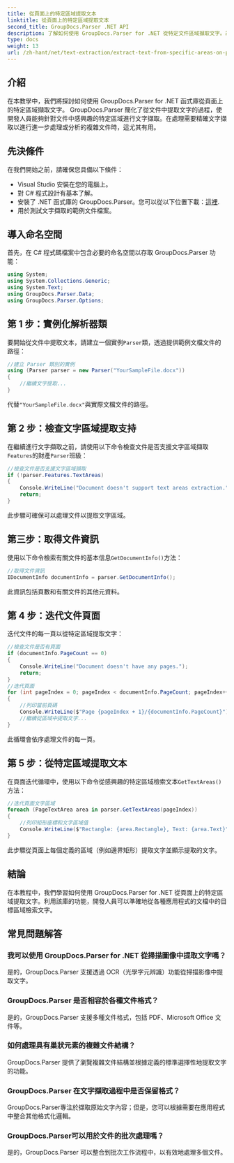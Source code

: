 ```yaml
---
title: 從頁面上的特定區域提取文本
linktitle: 從頁面上的特定區域提取文本
second_title: GroupDocs.Parser .NET API
description: 了解如何使用 GroupDocs.Parser for .NET 從特定文件區域擷取文字。為您的應用程式進行有針對性且精確的文字擷取。
type: docs
weight: 13
url: /zh-hant/net/text-extraction/extract-text-from-specific-areas-on-page/
---
```

## 介紹
在本教學中，我們將探討如何使用 GroupDocs.Parser for .NET 函式庫從頁面上的特定區域擷取文字。 GroupDocs.Parser 簡化了從文件中提取文字的過程，使開發人員能夠針對文件中感興趣的特定區域進行文字擷取。在處理需要精確文字擷取以進行進一步處理或分析的複雜文件時，這尤其有用。
## 先決條件
在我們開始之前，請確保您具備以下條件：
- Visual Studio 安裝在您的電腦上。
- 對 C# 程式設計有基本了解。
- 安裝了 .NET 函式庫的 GroupDocs.Parser。您可以從以下位置下載：[這裡](https://releases.groupdocs.com/parser/net/).
- 用於測試文字擷取的範例文件檔案。
## 導入命名空間
首先，在 C# 程式碼檔案中包含必要的命名空間以存取 GroupDocs.Parser 功能：
```csharp
using System;
using System.Collections.Generic;
using System.Text;
using GroupDocs.Parser.Data;
using GroupDocs.Parser.Options;
```
## 第 1 步：實例化解析器類
要開始從文件中提取文本，請建立一個實例`Parser`類，透過提供範例文檔文件的路徑：
```csharp
//建立 Parser 類別的實例
using (Parser parser = new Parser("YourSampleFile.docx"))
{
    //繼續文字提取...
}
```
代替`"YourSampleFile.docx"`與實際文檔文件的路徑。
## 第 2 步：檢查文字區域提取支持
在繼續進行文字擷取之前，請使用以下命令檢查文件是否支援文字區域擷取`Features`的財產`Parser`班級：
```csharp
//檢查文件是否支援文字區域擷取
if (!parser.Features.TextAreas)
{
    Console.WriteLine("Document doesn't support text areas extraction.");
    return;
}
```
此步驟可確保可以處理文件以提取文字區域。
## 第三步：取得文件資訊
使用以下命令檢索有關文件的基本信息`GetDocumentInfo()`方法：
```csharp
//取得文件資訊
IDocumentInfo documentInfo = parser.GetDocumentInfo();
```
此資訊包括頁數和有關文件的其他元資料。
## 第 4 步：迭代文件頁面
迭代文件的每一頁以從特定區域提取文字：
```csharp
//檢查文件是否有頁面
if (documentInfo.PageCount == 0)
{
    Console.WriteLine("Document doesn't have any pages.");
    return;
}
//迭代頁面
for (int pageIndex = 0; pageIndex < documentInfo.PageCount; pageIndex++)
{
    //列印當前頁碼
    Console.WriteLine($"Page {pageIndex + 1}/{documentInfo.PageCount}");
    //繼續從區域中提取文字...
}
```
此循環會依序處理文件的每一頁。
## 第 5 步：從特定區域提取文本
在頁面迭代循環中，使用以下命令從感興趣的特定區域檢索文本`GetTextAreas()`方法：
```csharp
//迭代頁面文字區域
foreach (PageTextArea area in parser.GetTextAreas(pageIndex))
{
    //列印矩形座標和文字區域值
    Console.WriteLine($"Rectangle: {area.Rectangle}, Text: {area.Text}");
}
```
此步驟從頁面上每個定義的區域（例如邊界矩形）提取文字並顯示提取的文字。
## 結論
在本教程中，我們學習如何使用 GroupDocs.Parser for .NET 從頁面上的特定區域提取文字。利用該庫的功能，開發人員可以準確地從各種應用程式的文檔中的目標區域檢索文字。

## 常見問題解答
### 我可以使用 GroupDocs.Parser for .NET 從掃描圖像中提取文字嗎？
是的，GroupDocs.Parser 支援透過 OCR（光學字元辨識）功能從掃描影像中提取文字。
### GroupDocs.Parser 是否相容於各種文件格式？
是的，GroupDocs.Parser 支援多種文件格式，包括 PDF、Microsoft Office 文件等。
### 如何處理具有巢狀元素的複雜文件結構？
GroupDocs.Parser 提供了瀏覽複雜文件結構並根據定義的標準選擇性地提取文字的功能。
### GroupDocs.Parser 在文字擷取過程中是否保留格式？
GroupDocs.Parser專注於擷取原始文字內容；但是，您可以根據需要在應用程式中整合其他格式化邏輯。
### GroupDocs.Parser可以用於文件的批次處理嗎？
是的，GroupDocs.Parser 可以整合到批次工作流程中，以有效地處理多個文件。